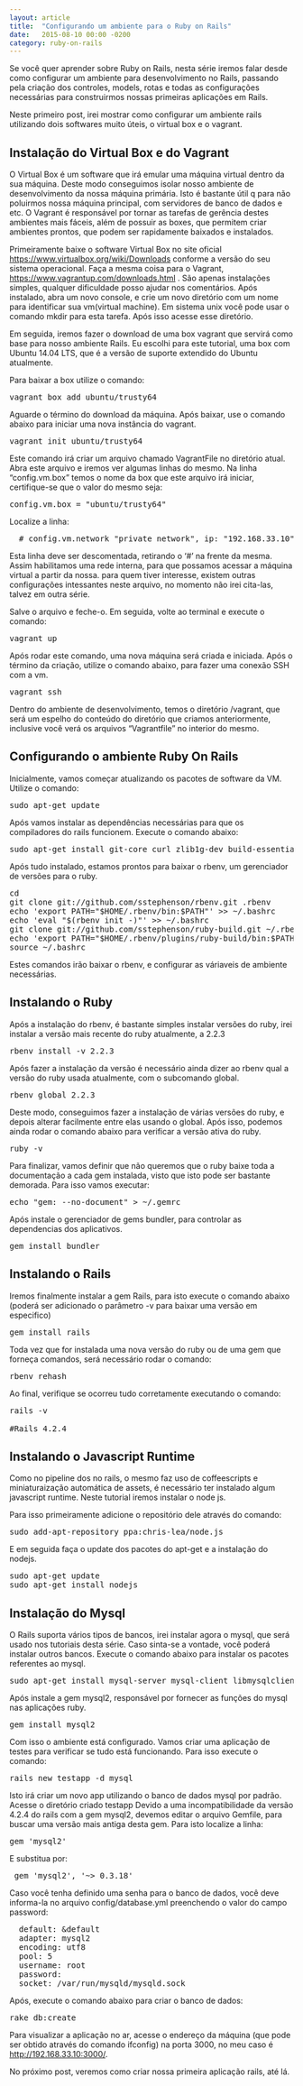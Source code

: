 ```yaml
---
layout: article
title:  "Configurando um ambiente para o Ruby on Rails"
date:   2015-08-10 00:00 -0200
category: ruby-on-rails
---
```


Se você quer aprender sobre Ruby on Rails, nesta série iremos falar desde como configurar um ambiente para desenvolvimento no Rails, passando pela criação dos controles, models, rotas e todas as configurações necessárias para construirmos nossas primeiras aplicações em Rails. 

Neste primeiro post, irei mostrar como configurar um ambiente rails utilizando dois softwares muito úteis, o virtual box e o vagrant.

## Instalação do Virtual Box e do Vagrant

O Virtual Box é um software que irá emular uma máquina virtual dentro da sua máquina. Deste modo conseguimos isolar nosso ambiente de desenvolvimento da nossa máquina primária. Isto é bastante útil q para não poluirmos nossa máquina principal, com servidores de banco de dados e etc. O Vagrant é responsável por tornar as tarefas de gerência destes ambientes mais fáceis, além de possuir as boxes, que permitem criar ambientes prontos, que podem ser rapidamente baixados e instalados. 

Primeiramente baixe o software Virtual Box no site oficial https://www.virtualbox.org/wiki/Downloads conforme a versão do seu sistema operacional. Faça a mesma coisa para o Vagrant, https://www.vagrantup.com/downloads.html . São apenas instalações simples, qualquer dificuldade posso ajudar nos comentários. Após instalado, abra um novo console, e crie um novo diretório com um nome para identificar sua vm(virtual machine). Em sistema unix você pode usar o comando mkdir para esta tarefa. Após isso acesse esse diretório.

Em seguida, iremos fazer o download de uma box vagrant que servirá como base para nosso ambiente Rails. Eu escolhi para este tutorial, uma box com Ubuntu 14.04 LTS, que é a versão de suporte extendido do Ubuntu atualmente.

Para baixar a box utilize o comando:

<pre>vagrant box add ubuntu/trusty64</pre>

Aguarde o término do download da máquina. Após baixar, use o comando abaixo para iniciar uma nova instância do vagrant.

<pre>vagrant init ubuntu/trusty64</pre>

Este comando irá criar um arquivo chamado VagrantFile no diretório atual. Abra este arquivo e iremos ver algumas linhas do mesmo. Na linha “config.vm.box” temos o nome da box que este arquivo irá iniciar, certifique-se que o valor do mesmo seja:

<pre>config.vm.box = "ubuntu/trusty64"</pre>

Localize a linha:

<pre>  # config.vm.network "private_network", ip: "192.168.33.10"</pre>

Esta linha deve ser descomentada, retirando o ‘#’ na frente da mesma. Assim habilitamos uma rede interna, para que possamos acessar a máquina virtual a partir da nossa. para quem tiver interesse, existem outras configurações intessantes neste arquivo, no momento não irei cita-las, talvez em outra série.

Salve o arquivo e feche-o. Em seguida, volte ao terminal e execute o comando:

<pre>vagrant up</pre>

Após rodar este comando, uma nova máquina será criada e iniciada. Após o término da criação, utilize o comando abaixo, para fazer uma conexão SSH com a vm.

<pre>vagrant ssh</pre>

Dentro do ambiente de desenvolvimento, temos o diretório /vagrant, que será um espelho do conteúdo do diretório que criamos anteriormente, inclusive você verá os arquivos “Vagrantfile” no interior do mesmo.

## Configurando o ambiente Ruby On Rails

Inicialmente, vamos começar atualizando os pacotes de software da VM. Utilize o comando:

<pre>sudo apt-get update</pre>

Após vamos instalar as dependências necessárias para que os compiladores do rails funcionem. Execute o comando abaixo:

<pre>sudo apt-get install git-core curl zlib1g-dev build-essential libssl-dev libreadline-dev libyaml-dev libsqlite3-dev sqlite3 libxml2-dev libxslt1-dev libcurl4-openssl-dev python-software-properties libffi-dev -y</pre>

Após tudo instalado, estamos prontos para baixar o rbenv, um gerenciador de versões para o ruby.

<pre>
cd
git clone git://github.com/sstephenson/rbenv.git .rbenv
echo 'export PATH="$HOME/.rbenv/bin:$PATH"' >> ~/.bashrc
echo 'eval "$(rbenv init -)"' >> ~/.bashrc
git clone git://github.com/sstephenson/ruby-build.git ~/.rbenv/plugins/ruby-build
echo 'export PATH="$HOME/.rbenv/plugins/ruby-build/bin:$PATH"' >> ~/.bashrc
source ~/.bashrc
</pre>

Estes comandos irão baixar o rbenv, e configurar as váriaveis de ambiente necessárias.

## Instalando o Ruby

Após a instalação do rbenv, é bastante simples instalar versões do ruby, irei instalar a versão mais recente do ruby atualmente, a 2.2.3

<pre>rbenv install -v 2.2.3</pre>

Após fazer a instalação da versão é necessário ainda dizer ao rbenv qual a versão do ruby usada atualmente, com o subcomando global.

<pre>rbenv global 2.2.3</pre>

Deste modo, conseguimos fazer a instalação de várias versões do ruby, e depois alterar facilmente entre elas usando o global.
Após isso, podemos ainda rodar o comando abaixo para verificar a versão ativa do ruby.

<pre>ruby -v</pre>

Para finalizar, vamos definir que não queremos que o ruby baixe toda a documentação a cada gem instalada, visto que isto pode ser bastante demorada. Para isso vamos executar:

<pre>echo "gem: --no-document" > ~/.gemrc</pre>

Após instale o gerenciador de gems bundler, para controlar as dependencias dos aplicativos.

<pre>gem install bundler</pre>

## Instalando o Rails

Iremos finalmente instalar a gem Rails, para isto execute o comando abaixo (poderá ser adicionado o parâmetro -v para baixar uma versão em especifico)

<pre>gem install rails</pre>

Toda vez que for instalada uma nova versão do ruby ou de uma gem que forneça comandos, será necessário rodar o comando:

<pre>rbenv rehash</pre>

Ao final, verifique se ocorreu tudo corretamente executando o comando:

<pre>
rails -v

#Rails 4.2.4
</pre>

## Instalando o Javascript Runtime

Como no pipeline dos no rails, o mesmo faz uso de coffeescripts e miniaturaização automática de assets, é necessário ter instalado algum javascript runtime. Neste tutorial iremos instalar o node js.

Para isso primeiramente adicione o repositório dele através do comando:

<pre>sudo add-apt-repository ppa:chris-lea/node.js</pre>

E em seguida faça o update dos pacotes do apt-get e a instalação do nodejs.

<pre>
sudo apt-get update
sudo apt-get install nodejs
</pre>

## Instalação do Mysql

O Rails suporta vários tipos de bancos, irei instalar agora o mysql, que será usado nos tutoriais desta série. Caso sinta-se a vontade, você poderá instalar outros bancos. Execute o comando abaixo para instalar os pacotes referentes ao mysql.

<pre>sudo apt-get install mysql-server mysql-client libmysqlclient-dev</pre>

Após instale a gem mysql2, responsável por fornecer as funções do mysql nas aplicações ruby.

<pre>gem install mysql2</pre>

Com isso o ambiente está configurado. Vamos criar uma aplicação de testes para verificar se tudo está funcionando. Para isso execute o comando:

<pre>rails new testapp -d mysql</pre>

Isto irá criar um novo app utilizando o banco de dados mysql por padrão.
Acesse o diretório criado testapp
Devido a uma incompatibilidade da versão 4.2.4 do rails com a gem mysql2, devemos editar o arquivo Gemfile, para buscar uma versão mais antiga desta gem. Para isto localize a linha:


<pre>gem 'mysql2'</pre>

E substitua por:

<pre> gem 'mysql2', '~> 0.3.18'</pre>

Caso você tenha definido uma senha para o banco de dados, você deve informa-la no arquivo config/database.yml preenchendo o valor do campo password:

<pre>
  default: &default
  adapter: mysql2
  encoding: utf8
  pool: 5
  username: root
  password:
  socket: /var/run/mysqld/mysqld.sock
</pre>

Após, execute o comando abaixo para criar o banco de dados:

<pre>rake db:create</pre>

Para visualizar a aplicação no ar, acesse o endereço da máquina (que pode ser obtido através do comando ifconfig) na porta 3000, no meu caso é http://192.168.33.10:3000/.

No próximo post, veremos como criar nossa primeira aplicação rails, até lá.
 